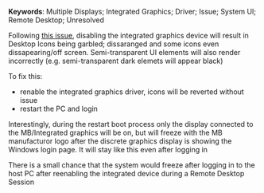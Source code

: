 __Keywords__: Multiple Displays; Integrated Graphics; Driver; Issue; System UI; Remote Desktop; Unresolved

Following [this issue](IntegratedGraphicsDisplayConnectError.md), disabling the integrated graphics device will result in Desktop Icons being garbled; dissaranged and some icons even dissapearing/off screen. Semi-transparent UI elements will also render incorrectly (e.g. semi-transparent dark elemets will appear black)

To fix this:
- renable the integrated graphics driver, icons will be reverted without issue
- restart the PC and login

Interestingly, during the restart boot process only the display connected to the MB/Integrated graphics will be on, but will freeze with the MB manufacturor logo after the discrete graphics display is showing the Windows login page. It will stay like this even after logging in

There is a small chance that the system would freeze after logging in to the host PC after reenabling the integrated device during a Remote Desktop Session
